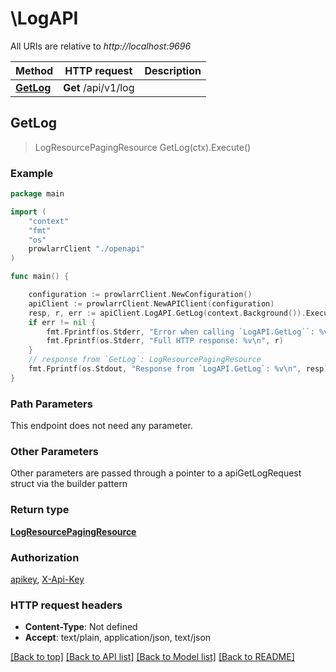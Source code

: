 # \LogAPI

All URIs are relative to *http://localhost:9696*

Method | HTTP request | Description
------------- | ------------- | -------------
[**GetLog**](LogAPI.md#GetLog) | **Get** /api/v1/log | 



## GetLog

> LogResourcePagingResource GetLog(ctx).Execute()



### Example

```go
package main

import (
    "context"
    "fmt"
    "os"
    prowlarrClient "./openapi"
)

func main() {

    configuration := prowlarrClient.NewConfiguration()
    apiClient := prowlarrClient.NewAPIClient(configuration)
    resp, r, err := apiClient.LogAPI.GetLog(context.Background()).Execute()
    if err != nil {
        fmt.Fprintf(os.Stderr, "Error when calling `LogAPI.GetLog``: %v\n", err)
        fmt.Fprintf(os.Stderr, "Full HTTP response: %v\n", r)
    }
    // response from `GetLog`: LogResourcePagingResource
    fmt.Fprintf(os.Stdout, "Response from `LogAPI.GetLog`: %v\n", resp)
}
```

### Path Parameters

This endpoint does not need any parameter.

### Other Parameters

Other parameters are passed through a pointer to a apiGetLogRequest struct via the builder pattern


### Return type

[**LogResourcePagingResource**](LogResourcePagingResource.md)

### Authorization

[apikey](../README.md#apikey), [X-Api-Key](../README.md#X-Api-Key)

### HTTP request headers

- **Content-Type**: Not defined
- **Accept**: text/plain, application/json, text/json

[[Back to top]](#) [[Back to API list]](../README.md#documentation-for-api-endpoints)
[[Back to Model list]](../README.md#documentation-for-models)
[[Back to README]](../README.md)

